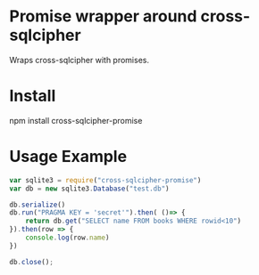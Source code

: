 Promise wrapper around cross-sqlcipher
======================================

Wraps cross-sqlcipher with promises.

# Install

npm install cross-sqlcipher-promise

# Usage Example

```js
var sqlite3 = require("cross-sqlcipher-promise")
var db = new sqlite3.Database("test.db")

db.serialize()
db.run("PRAGMA KEY = 'secret'").then( ()=> {
    return db.get("SELECT name FROM books WHERE rowid<10")
}).then(row => {
    console.log(row.name)
})

db.close();
```

